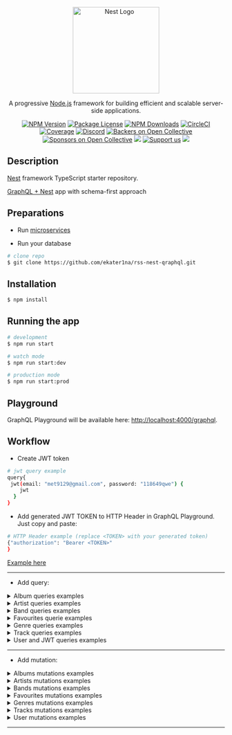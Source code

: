 <p align="center">
  <a href="http://nestjs.com/" target="blank"><img src="https://nestjs.com/img/logo-small.svg" width="200" alt="Nest Logo" /></a>
</p>

[circleci-image]: https://img.shields.io/circleci/build/github/nestjs/nest/master?token=abc123def456
[circleci-url]: https://circleci.com/gh/nestjs/nest

  <p align="center">A progressive <a href="http://nodejs.org" target="_blank">Node.js</a> framework for building efficient and scalable server-side applications.</p>
    <p align="center">
<a href="https://www.npmjs.com/~nestjscore" target="_blank"><img src="https://img.shields.io/npm/v/@nestjs/core.svg" alt="NPM Version" /></a>
<a href="https://www.npmjs.com/~nestjscore" target="_blank"><img src="https://img.shields.io/npm/l/@nestjs/core.svg" alt="Package License" /></a>
<a href="https://www.npmjs.com/~nestjscore" target="_blank"><img src="https://img.shields.io/npm/dm/@nestjs/common.svg" alt="NPM Downloads" /></a>
<a href="https://circleci.com/gh/nestjs/nest" target="_blank"><img src="https://img.shields.io/circleci/build/github/nestjs/nest/master" alt="CircleCI" /></a>
<a href="https://coveralls.io/github/nestjs/nest?branch=master" target="_blank"><img src="https://coveralls.io/repos/github/nestjs/nest/badge.svg?branch=master#9" alt="Coverage" /></a>
<a href="https://discord.gg/G7Qnnhy" target="_blank"><img src="https://img.shields.io/badge/discord-online-brightgreen.svg" alt="Discord"/></a>
<a href="https://opencollective.com/nest#backer" target="_blank"><img src="https://opencollective.com/nest/backers/badge.svg" alt="Backers on Open Collective" /></a>
<a href="https://opencollective.com/nest#sponsor" target="_blank"><img src="https://opencollective.com/nest/sponsors/badge.svg" alt="Sponsors on Open Collective" /></a>
  <a href="https://paypal.me/kamilmysliwiec" target="_blank"><img src="https://img.shields.io/badge/Donate-PayPal-ff3f59.svg"/></a>
    <a href="https://opencollective.com/nest#sponsor"  target="_blank"><img src="https://img.shields.io/badge/Support%20us-Open%20Collective-41B883.svg" alt="Support us"></a>
  <a href="https://twitter.com/nestframework" target="_blank"><img src="https://img.shields.io/twitter/follow/nestframework.svg?style=social&label=Follow"></a>
</p>
  <!--[![Backers on Open Collective](https://opencollective.com/nest/backers/badge.svg)](https://opencollective.com/nest#backer)
  [![Sponsors on Open Collective](https://opencollective.com/nest/sponsors/badge.svg)](https://opencollective.com/nest#sponsor)-->

## Description

[Nest](https://github.com/nestjs/nest) framework TypeScript starter repository.

[GraphQL + Nest](https://docs.nestjs.com/graphql/quick-start) app with schema-first approach

## Preparations

- Run [microservices](https://github.com/rolling-scopes-school/node-graphql-service)

- Run your database

```bash
# clone repo
$ git clone https://github.com/ekater1na/rss-nest-qraphql.git
```

## Installation

```bash
$ npm install
```

## Running the app

```bash
# development
$ npm run start

# watch mode
$ npm run start:dev

# production mode
$ npm run start:prod
```

## Playground

GraphQL Playground will be available here: [http://localhost:4000/graphql](http://localhost:4000/graphql).

## Workflow

- Create JWT token

```bash
# jwt query example
query{
 jwt(email: "met9129@gmail.com", password: "118649qwe") {
    jwt
  }
}
```

- Add generated JWT TOKEN to HTTP Header in GraphQL Playground. Just copy and paste:

```bash
# HTTP Header example (replace <TOKEN> with your generated token)
{"authorization": "Bearer <TOKEN>"
}
```

[Example here](https://ibb.co/kXGwn2L)

---

- Add query:

<details>
 <summary>Album queries examples</summary>

```bash
# albums query example
query {
  albums (limit: 10, offset: 0){
    name
    released
    artists {
      firstName
      secondName
    }
    bands {
      name
      genres {
        name
      }
    }
    genres {
      name
      country
    }
    image
  }
}
```

```bash
# artist query example (replace <ID> with your id, f.e. 62caa13e07f87f02470888b4)
query {
  album (id: "<ID>"){
    name
    released
    artists {
      firstName
      secondName
    }
    bands {
      name
      genres {
        name
      }
    }
    genres {
      name
      country
    }
    image
  }
}
```

</details>

<details>
 <summary>Artist queries examples</summary>

```bash
# artists query example
query{
  artists (limit: 10, offset: 0){
    firstName
    secondName
    middleName
    birthDate
    birthPlace
    country
    bands {
      name
      origin
    }
    instruments
  }
}
```

```bash
# artist query example (replace <ID> with your id, f.e. 62caa13e07f87f02470888b4)
query{
  artist(id: "<ID>") {
    firstName
    secondName
    middleName
    birthDate
    birthPlace
    country
    bands {
      name
      origin
    }
    instruments
  }
}
```

</details>

<details>
 <summary>Band queries examples</summary>

```bash
# bands query example
query{
  bands(limit: 10, offset: 0) {
    id
    name
    origin
    website
    genres {
      name
      country
      description
    }
  }
}
```

```bash
# band query example (replace <ID> with your id, f.e. 62caa13e07f87f02470888b4)
query{
  band(id: "<ID>") {
    name
    origin
    website
    genres {
      name
      country
      description
    }
  }
}
```

</details>

<details>
 <summary>Favourites querie examples</summary>

```bash
# genres query example
query {
  favourites {
    bands {
      name
    }
    artists {
      firstName
      secondName
      country
    }
    genres {
      name
      country
    }
  }
}
```

</details>

<details>
 <summary>Genre queries examples</summary>

```bash
# genres query example
query {
  genres (limit: 10, offset: 0) {
    name
    description
    country
    year
  }
}
```

```bash
# genre query example (replace <ID> with your id, f.e. 62caa13e07f87f02470888b4)
query {
  genre (id: "<ID>") {
    name
    description
    country
    year
  }
}
```

</details>

<details>
 <summary>Track queries examples</summary>

```bash
# tracks query example
query {
 tracks (limit: 10, offset: 0){
  title
  album {
    name
  }
  artists {
    firstName
    secondName
  }
  bands {
    name
  }
  duration
  released
  genres {
    name
  }
 }
}
```

```bash
# track query example (replace <ID> with your id, f.e. 62caa13e07f87f02470888b4)
query {
 track (id:"62bc7405ad3ba3a9feac8123") {
  title
  album {
    name
  }
  artists {
    firstName
    secondName
  }
  bands {
    name
  }
  duration
  released
  genres {
    name
  }
 }
}
```

</details>

<details>
 <summary>User and JWT queries examples</summary>

```bash
# user query example (replace <ID> with your id, f.e. 62caa13e07f87f02470888b4)
query{
  user(id: "<ID>") {
    email
    firstName
    secondName
    password
  }
}
```

```bash
# jwt query example (replace <email> with your id, f.e. user@gmail.com, <password> with your id, f.e. Password123)
query{
 jwt(email: "<email>", password: "<password>") {
    jwt
  }
}
```

</details>

---

- Add mutation:

<details>
 <summary>Albums mutations examples</summary>

```bash
# createAlbum mutation example
mutation {
 createAlbum(createAlbumInput: { name: "Awesome album", released: 2022 }) {
  name
  released
  artists {
    firstName
  }
  bands {
    name
  }
  genres {
    name
    country
  }
  image
 }
}
```

```bash
# updateAlbum mutation example (replace <ID> with your id, f.e. 62caa13e07f87f02470888b4)
mutation {
 updateAlbum(updateAlbumInput: { id: "<ID>", name: "Awesome album", released: 2022 }) {
  name
  released
  artists {
    firstName
  }
  bands {
    name
  }
  genres {
    name
    country
  }
  image
 }
}
```

```bash
# deleteAlbum mutation example (replace <ID> with your id, f.e. 62caa13e07f87f02470888b4)
mutation {
 deleteAlbum(id: "62cac076db499a6a997e6404") {
  name
 }
}
```

</details>

<details>
<summary>Artists mutations examples</summary>

```bash
# createArtist mutation example
mutation{
  createArtist(createArtistInput: {firstName: "Bruno", secondName:"Mars", country: "Honolulu, Hawaii, U.S."}) {
    firstName
    secondName
    middleName
    birthDate
    birthPlace
    country
    bands {
      name
      origin
    }
    instruments
  }
}
```

```bash
# updateArtist mutation example (replace <ID> with your id, f.e. 62caa13e07f87f02470888b4)
mutation{
  updateArtist(updateArtistInput: {id: "<ID>", country: "USA" , birthPlace: "Honolulu, Hawaii, U.S.", birthDate: "10/08/1985"}) {
    firstName
    secondName
    middleName
    birthDate
    birthPlace
    country
    bands {
      name
      origin
    }
    instruments
  }
}
```

```bash
# deleteArtist mutation example (replace <ID> with your id, f.e. 62caa13e07f87f02470888b4)
mutation{
  deleteArtist(id: "<ID>") {
    firstName
    secondName
  }
}
```

</details>

<details>
 <summary>Bands mutations examples</summary>

```bash
# createBand mutation example
mutation {
 createBand(createBandInput: {
  name: "Thirty Seconds to Mars",
  members: { instrument: "Guitar"}
}) {
  name
  origin
  website
  members {
    instrument
  }
 }
}
```

```bash
# updateBand mutation example (replace <ID> with your id, f.e. 62caa13e07f87f02470888b4)
mutation {
 updateBand(updateBandInput: {
  id: "<ID>",
  name: "Maroon 5",
  website: "maroon5.com"
}) {
  name
  origin
  website
 }
}
```

```bash
# deleteBand mutation example (replace <ID> with your id, f.e. 62caa13e07f87f02470888b4)
mutation {
 deleteBand(
  id: "<ID>",
  ) {
  name
 }
}
```

</details>

<details>
 <summary>Favourites mutations examples</summary>

```bash
# addTrackToFavourites mutation example (replace <ID> with your id, f.e. 62caa13e07f87f02470888b4)
mutation {
  addTrackToFavourites(id: "<ID>") {
    tracks {
      title
    }
  }
}
```

```bash
# addBandToFavourites mutation example (replace <ID> with your id, f.e. 62caa13e07f87f02470888b4)
mutation {
  addBandToFavourites(id: "<ID") {
   bands {
   name
   website
   }
  }
}
```

```bash
# addArtistToFavourites mutation example (replace <ID> with your id, f.e. 62caa13e07f87f02470888b4)
mutation {
  addArtistToFavourites(id: "<ID>") {
    artists {
      firstName
      secondName
      country
    }
  }
}
```

```bash
# addGenreToFavourites mutation example (replace <ID> with your id, f.e. 62caa13e07f87f02470888b4)
mutation {
  addGenreToFavourites(id: "<ID>") {
    genres {
      name
      country
      description
    }
  }
}
```

</details>

<details>
 <summary>Genres mutations examples</summary>

```bash
# createGenre mutation example
mutation {
 createGenre(createGenreInput: {
  name: "Soul",
  year: 1950}) {
  name
  description
  year
  country
 }
}
```

```bash
# updateGenre mutation example (replace <ID> with your id, f.e. 62caa13e07f87f02470888b4)
mutation{
 updateGenre(updateGenreInput: {
  id: "<ID>",
  name: "Updated genre"
}) {
  name
  description
  year
  country
 }
}
```

```bash
# deleteGenre mutation example (replace <ID> with your id, f.e. 62caa13e07f87f02470888b4)
mutation{
  deleteGenre(id: "<ID>") {
    name
  }
}
```

</details>

<details>
 <summary>Tracks mutations examples</summary>

```bash
# createTrack mutation example (replace <ID> with your id, f.e. 62caa13e07f87f02470888b4)
mutation {
  createTrack(createTrackInput: {
    title: "The Show Must Go On"
    artistsIds: "<artist ID>"
    bandsIds: "<band ID>"
    duration: 267
    released: 1991
    genresIds: "<genre ID>"

  }) {
    title
    artists {
      firstName
      secondName
    }
    bands {
      name
      website
    }
    duration
    released
  }
}
```

```bash
# updateTrack mutation example (replace <ID> with your id, f.e. 62caa13e07f87f02470888b4)
mutation {
 updateTrack(updateTrackInput: {
  id: "<ID>"
  title: "I love you baby"
}) {
  title
  duration
}
}
```

```bash
# deleteTrack mutation example (replace <ID> with your id, f.e. 62caa13e07f87f02470888b4)
mutation {
 deleteTrack(
  id: "62caa83f3685c31a02bc8030"
  ) {
  title
 }
}
```

</details>

<details>
 <summary>User mutations examples</summary>

```bash
# registerUser mutation example
mutation {
  registerUser(registerUserInput: {
    firstName: "Elon"
    lastName: "Musk"
    email: "example@gmail.com"
    password: "Password123"
  }){
   firstName
   secondName
   password
   email
  }
}
```

</details>

---
